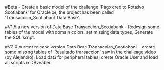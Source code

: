 #Beta - Create a basic model of the challenge 'Pago credito Rotativo Scotiabank' for Oracle xe, the project has been called 'Transaccion_Scotiabank Data Base'. 

#V1.5 a new version of Data Base Transaccion_Scotiabank - Redesign some tables of the model with domain colors, set missing data types, Generate the SQL script.

#V2.0 current release version Data Base Transaccion_Scotiabank - create some missing tables of 'Resultado transaccion' saw in the challenge video (by Alejandro),
Load data for peripheral tables, create Oracle User and load all scripts in DBveaber.
